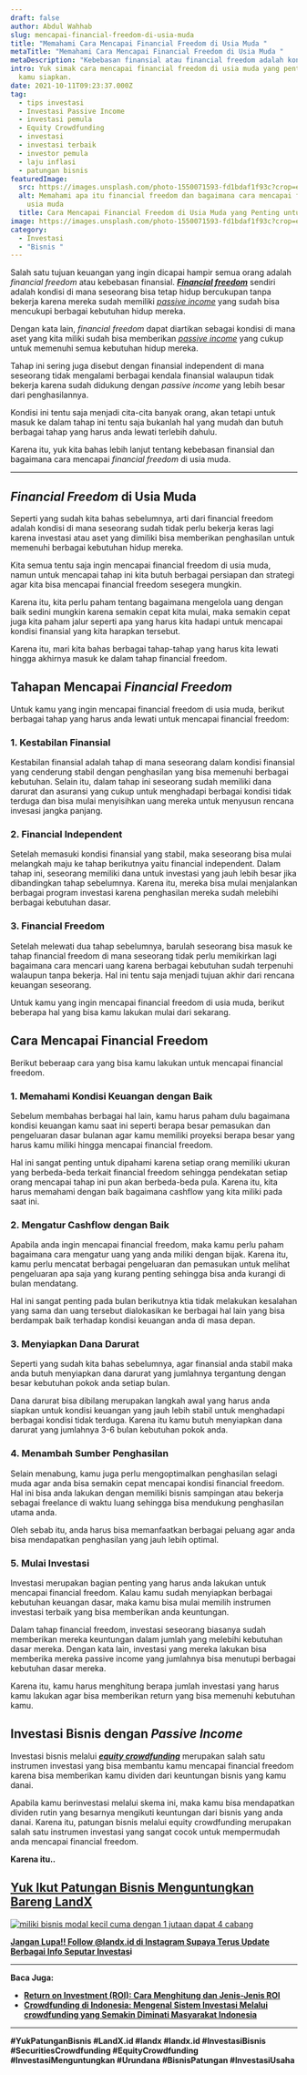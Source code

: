 ```yaml
---
draft: false
author: Abdul Wahhab
slug: mencapai-financial-freedom-di-usia-muda
title: "Memahami Cara Mencapai Financial Freedom di Usia Muda "
metaTitle: "Memahami Cara Mencapai Financial Freedom di Usia Muda "
metaDescription: "Kebebasan finansial atau financial freedom adalah kondisi dimana "
intro: Yuk simak cara mencapai financial freedom di usia muda yang penting untuk
  kamu siapkan.
date: 2021-10-11T09:23:37.000Z
tag:
  - tips investasi
  - Investasi Passive Income
  - investasi pemula
  - Equity Crowdfunding
  - investasi
  - investasi terbaik
  - investor pemula
  - laju inflasi
  - patungan bisnis
featuredImage:
  src: https://images.unsplash.com/photo-1550071593-fd1bdaf1f93c?crop=entropy&cs=tinysrgb&fit=max&fm=jpg&ixid=MnwxMTc3M3wwfDF8c2VhcmNofDExfHxoYXBweSUyMHdvcmtlcnxlbnwwfHx8fDE2NDAxNDkwNDg&ixlib=rb-1.2.1&q=80&w=1080
  alt: Memahami apa itu financial freedom dan bagaimana cara mencapai finansial di
    usia muda
  title: Cara Mencapai Financial Freedom di Usia Muda yang Penting untuk Kamu Pahami
image: https://images.unsplash.com/photo-1550071593-fd1bdaf1f93c?crop=entropy&cs=tinysrgb&fit=max&fm=jpg&ixid=MnwxMTc3M3wwfDF8c2VhcmNofDExfHxoYXBweSUyMHdvcmtlcnxlbnwwfHx8fDE2NDAxNDkwNDg&ixlib=rb-1.2.1&q=80&w=1080
category:
  - Investasi
  - "Bisnis "
---
```

Salah satu tujuan keuangan yang ingin dicapai hampir semua orang adalah *financial freedom* atau kebebasan finansial. ***[Financial freedom](https://landx.id/)*** sendiri adalah kondisi di mana seseorang bisa tetap hidup bercukupan tanpa bekerja karena mereka sudah memiliki *[passive income](https://landx.id/project/)* yang sudah bisa mencukupi berbagai kebutuhan hidup mereka.

Dengan kata lain, *financial freedom* dapat diartikan sebagai kondisi di mana aset yang kita miliki sudah bisa memberikan *[passive income](https://landx.id/project/)* yang cukup untuk memenuhi semua kebutuhan hidup mereka.

Tahap ini sering juga disebut dengan finansial independent di mana seseorang tidak mengalami berbagai kendala finansial walaupun tidak bekerja karena sudah didukung dengan *passive income* yang lebih besar dari penghasilannya.

Kondisi ini tentu saja menjadi cita-cita banyak orang, akan tetapi untuk masuk ke dalam tahap ini tentu saja bukanlah hal yang mudah dan butuh berbagai tahap yang harus anda lewati terlebih dahulu.

Karena itu, yuk kita bahas lebih lanjut tentang kebebasan finansial dan bagaimana cara mencapai *financial freedom* di usia muda.

- - -

## *Financial Freedom* di Usia Muda

Seperti yang sudah kita bahas sebelumnya, arti dari financial freedom adalah kondisi di mana seseorang sudah tidak perlu bekerja keras lagi karena investasi atau aset yang dimiliki bisa memberikan penghasilan untuk memenuhi berbagai kebutuhan hidup mereka.

Kita semua tentu saja ingin mencapai financial freedom di usia muda, namun untuk mencapai tahap ini kita butuh berbagai persiapan dan strategi agar kita bisa mencapai financial freedom sesegera mungkin.

Karena itu, kita perlu paham tentang bagaimana mengelola uang dengan baik sedini mungkin karena semakin cepat kita mulai, maka semakin cepat juga kita paham jalur seperti apa yang harus kita hadapi untuk mencapai kondisi finansial yang kita harapkan tersebut.

Karena itu, mari kita bahas berbagai tahap-tahap yang harus kita lewati hingga akhirnya masuk ke dalam tahap financial freedom.

## Tahapan Mencapai *Financial Freedom*

Untuk kamu yang ingin mencapai financial freedom di usia muda, berikut berbagai tahap yang harus anda lewati untuk mencapai financial freedom:

### 1. Kestabilan Finansial

Kestabilan finansial adalah tahap di mana seseorang dalam kondisi finansial yang cenderung stabil dengan penghasilan yang bisa memenuhi berbagai kebutuhan. Selain itu, dalam tahap ini seseorang sudah memiliki dana darurat dan asuransi yang cukup untuk menghadapi berbagai kondisi tidak terduga dan bisa mulai menyisihkan uang mereka untuk menyusun rencana invesasi jangka panjang.

### 2. Financial Independent

Setelah memasuki kondisi finansial yang stabil, maka seseorang bisa mulai melangkah maju ke tahap berikutnya yaitu financial independent. Dalam tahap ini, seseorang memiliki dana untuk investasi yang jauh lebih besar jika dibandingkan tahap sebelumnya. Karena itu, mereka bisa mulai menjalankan berbagai program investasi karena penghasilan mereka sudah melebihi berbagai kebutuhan dasar.

### 3. Financial Freedom

Setelah melewati dua tahap sebelumnya, barulah seseorang bisa masuk ke tahap financial freedom di mana seseorang tidak perlu memikirkan lagi bagaimana cara mencari uang karena berbagai kebutuhan sudah terpenuhi walaupun tanpa bekerja. Hal ini tentu saja menjadi tujuan akhir dari rencana keuangan seseorang.

Untuk kamu yang ingin mencapai financial freedom di usia muda, berikut beberapa hal yang bisa kamu lakukan mulai dari sekarang.

## Cara Mencapai Financial Freedom

Berikut beberaap cara yang bisa kamu lakukan untuk mencapai financial freedom.

### 1. Memahami Kondisi Keuangan dengan Baik

Sebelum membahas berbagai hal lain, kamu harus paham dulu bagaimana kondisi keuangan kamu saat ini seperti berapa besar pemasukan dan pengeluaran dasar bulanan agar kamu memiliki proyeksi berapa besar yang harus kamu miliki hingga mencapai financial freedom.

Hal ini sangat penting untuk dipahami karena setiap orang memiliki ukuran yang berbeda-beda terkait financial freedom sehingga pendekatan setiap orang mencapai tahap ini pun akan berbeda-beda pula. Karena itu, kita harus memahami dengan baik bagaimana cashflow yang kita miliki pada saat ini.

### 2. Mengatur Cashflow dengan Baik

Apabila anda ingin mencapai financial freedom, maka kamu perlu paham bagaimana cara mengatur uang yang anda miliki dengan bijak. Karena itu, kamu perlu mencatat berbagai pengeluaran dan pemasukan untuk melihat pengeluaran apa saja yang kurang penting sehingga bisa anda kurangi di bulan mendatang.

Hal ini sangat penting pada bulan berikutnya ktia tidak melakukan kesalahan yang sama dan uang tersebut dialokasikan ke berbagai hal lain yang bisa berdampak baik terhadap kondisi keuangan anda di masa depan.

### 3. Menyiapkan Dana Darurat

Seperti yang sudah kita bahas sebelumnya, agar finansial anda stabil maka anda butuh menyiapkan dana darurat yang jumlahnya tergantung dengan besar kebutuhan pokok anda setiap bulan.

Dana darurat bisa dibilang merupakan langkah awal yang harus anda siapkan untuk kondisi keuangan yang jauh lebih stabil untuk menghadapi berbagai kondisi tidak terduga. Karena itu kamu butuh menyiapkan dana darurat yang jumlahnya 3-6 bulan kebutuhan pokok anda.

### 4. Menambah Sumber Penghasilan

Selain menabung, kamu juga perlu mengoptimalkan penghasilan selagi muda agar anda bisa semakin cepat mencapai kondisi financial freedom. Hal ini bisa anda lakukan dengan memiliki bisnis sampingan atau bekerja sebagai freelance di waktu luang sehingga bisa mendukung penghasilan utama anda.

Oleh sebab itu, anda harus bisa memanfaatkan berbagai peluang agar anda bisa mendapatkan penghasilan yang jauh lebih optimal.

### 5. Mulai Investasi

Investasi merupakan bagian penting yang harus anda lakukan untuk mencapai financial freedom. Kalau kamu sudah menyiapkan berbagai kebutuhan keuangan dasar, maka kamu bisa mulai memilih instrumen investasi terbaik yang bisa memberikan anda keuntungan.

Dalam tahap financial freedom, investasi seseorang biasanya sudah memberikan mereka keuntungan dalam jumlah yang melebihi kebutuhan dasar mereka. Dengan kata lain, investasi yang mereka lakukan bisa memberika mereka passive income yang jumlahnya bisa menutupi berbagai kebutuhan dasar mereka.

Karena itu, kamu harus menghitung berapa jumlah investasi yang harus kamu lakukan agar bisa memberikan return yang bisa memenuhi kebutuhan kamu.

## Investasi Bisnis dengan *Passive Income*

Investasi bisnis melalui ***[equity crowdfunding](https://landx.id/project/?utm_source=Blog&utm_medium=organic+keyword&utm_campaign=blog&utm_id=Blog)*** merupakan salah satu instrumen investasi yang bisa membantu kamu mencapai financial freedom karena bisa memberikan kamu dividen dari keuntungan bisnis yang kamu danai.

Apabila kamu berinvestasi melalui skema ini, maka kamu bisa mendapatkan dividen rutin yang besarnya mengikuti keuntungan dari bisnis yang anda danai. Karena itu, patungan bisnis melalui equity crowdfunding merupakan salah satu instrumen investasi yang sangat cocok untuk mempermudah anda mencapai financial freedom.

**Karena itu..**

## [Yuk Ikut Patungan Bisnis Menguntungkan Bareng LandX](https://landx.id/project/?utm_source=Blog&utm_medium=organic+keyword&utm_campaign=blog&utm_id=Blog)

[![miliki bisnis modal kecil cuma dengan 1 jutaan dapat 4 cabang ](https://accountgram-production.sfo2.cdn.digitaloceanspaces.com/landx_ghost/2021/11/jadi-owner-bisnis-hanya-1-jutaan-dengan-cuan-yang-sangat-menjanjikan.png)](https://landx.id/project/?utm_source=Blog&utm_medium=organic+keyword&utm_campaign=blog&utm_id=Blog)

**[Jangan Lupa!! Follow @landx.id di Instagram Supaya Terus Update Berbagai Info Seputar Investas](https://instagram.com/landx.id?utm_medium=copy_link)i**

- - -

**Baca Juga:**

* **[Return on Investment (ROI): Cara Menghitung dan Jenis-Jenis ROI](https://landx.id/blog/return-on-investment-roi-adalah/)**
* **[Crowdfunding di Indonesia: Mengenal Sistem Investasi Melalui crowdfunding yang Semakin Diminati Masyarakat Indonesia](https://landx.id/blog/crowdfunding-di-indonesia-untuk-investasi/)**

- - -

**\#YukPatunganBisnis    #LandX.id    #landx         #landx.id    #InvestasiBisnis    #SecuritiesCrowdfunding #EquityCrowdfunding    #InvestasiMenguntungkan    #Urundana    #BisnisPatungan    #InvestasiUsaha**